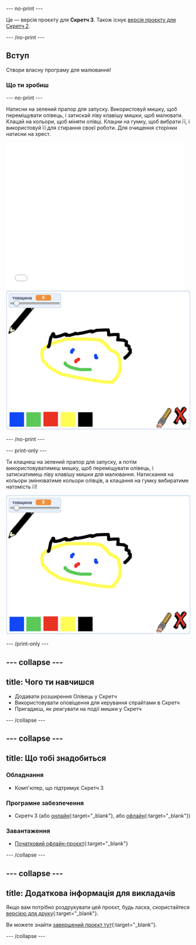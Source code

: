 --- no-print ---

Це — версія проєкту для **Скретч 3**. Також існує [версія проєкту для Скретч 2](https://projects.raspberrypi.org/uk-UA/projects/paint-box-scratch2).

--- /no-print ---

## Вступ

Створи власну програму для малювання!

### Що ти зробиш

--- no-print ---

Натисни на зелений прапор для запуску. Використовуй мишку, щоб переміщувати олівець, і затискай ліву клавішу мишки, щоб малювати. Клацай на кольори, щоб міняти олівці. Клацни на гумку, щоб вибрати її, і використовуй її для стирання своєї роботи. Для очищення сторінки натисни на хрест.

<div class="scratch-preview">
  <iframe allowtransparency="true" width="485" height="402" src="//scratch.mit.edu/projects/embed/396602182/?autostart=false" frameborder="0" scrolling="no"></iframe>
  <img src="images/showcase.png">
</div>

--- /no-print ---

--- print-only ---

Ти клацнеш на зелений прапор для запуску, а потім використовуватимеш мишку, щоб переміщувати олівець, і затискатимеш ліву клавішу мишки для малювання. Натискання на кольори змінюватиме кольори олівців, а клацання на гумку вибиратиме натомість її!

![демонстрація](images/showcase.png)

--- /print-only ---

--- collapse ---
---
title: Чого ти навчишся
---
+ Додавати розширення Олівець у Скретч
+ Використовувати оповіщення для керування спрайтами в Скретч
+ Пригадаєш, як реагувати на події мишки у Скретч

--- /collapse ---

--- collapse ---
---
title: Що тобі знадобиться
---
### Обладнання

+ Комп'ютер, що підтримує Скретч 3

### Програмне забезпечення

+ Скретч 3 (або [онлайн](http://rpf.io/scratchon){:target="_blank"}, або [офлайн](http://rpf.io/scratchoff){:target="_blank"})

### Завантаження

+ [Початковий офлайн-проєкт](http://rpf.io/p/uk-UA/paint-box-go){:target="_blank"}

--- /collapse ---

--- collapse ---
---
title: Додаткова інформація для викладачів
---
Якщо вам потрібно роздрукувати цей проєкт, будь ласка, скористайтеся [версією для друку](https://projects.raspberrypi.org/uk-UA/projects/paint-box/print){:target="_blank"}.

Ви можете знайти [завершений проєкт тут](http://rpf.io/p/uk-UA/paint-box-get){:target="_blank"}.

--- /collapse ---